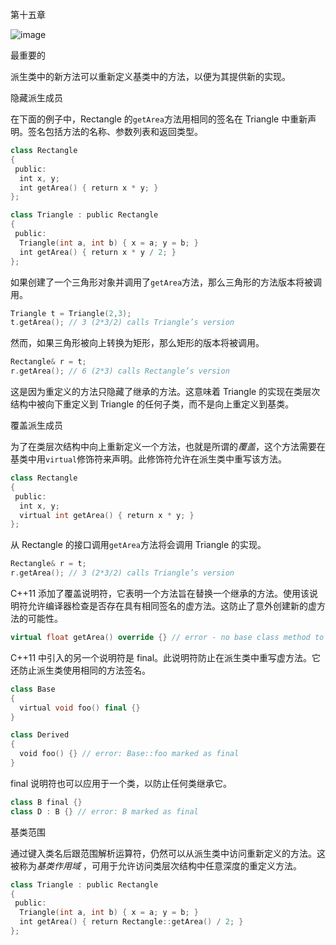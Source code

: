 第十五章

![image](images/frontdot.jpg)

最重要的

派生类中的新方法可以重新定义基类中的方法，以便为其提供新的实现。

隐藏派生成员

在下面的例子中，Rectangle 的`getArea`方法用相同的签名在 Triangle 中重新声明。签名包括方法的名称、参数列表和返回类型。

```cpp
class Rectangle
{
 public:
  int x, y;
  int getArea() { return x * y; }
};

class Triangle : public Rectangle
{
 public:
  Triangle(int a, int b) { x = a; y = b; }
  int getArea() { return x * y / 2; }
};
```

如果创建了一个三角形对象并调用了`getArea`方法，那么三角形的方法版本将被调用。

```cpp
Triangle t = Triangle(2,3);
t.getArea(); // 3 (2*3/2) calls Triangle’s version
```

然而，如果三角形被向上转换为矩形，那么矩形的版本将被调用。

```cpp
Rectangle& r = t;
r.getArea(); // 6 (2*3) calls Rectangle’s version
```

这是因为重定义的方法只隐藏了继承的方法。这意味着 Triangle 的实现在类层次结构中被向下重定义到 Triangle 的任何子类，而不是向上重定义到基类。

覆盖派生成员

为了在类层次结构中向上重新定义一个方法，也就是所谓的*覆盖*，这个方法需要在基类中用`virtual`修饰符来声明。此修饰符允许在派生类中重写该方法。

```cpp
class Rectangle
{
 public:
  int x, y;
  virtual int getArea() { return x * y; }
};
```

从 Rectangle 的接口调用`getArea`方法将会调用 Triangle 的实现。

```cpp
Rectangle& r = t;
r.getArea(); // 3 (2*3/2) calls Triangle’s version
```

C++11 添加了覆盖说明符，它表明一个方法旨在替换一个继承的方法。使用该说明符允许编译器检查是否存在具有相同签名的虚方法。这防止了意外创建新的虚方法的可能性。

```cpp
virtual float getArea() override {} // error - no base class method to override
```

C++11 中引入的另一个说明符是 final。此说明符防止在派生类中重写虚方法。它还防止派生类使用相同的方法签名。

```cpp
class Base
{
  virtual void foo() final {}
}

class Derived
{
  void foo() {} // error: Base::foo marked as final
}
```

final 说明符也可以应用于一个类，以防止任何类继承它。

```cpp
class B final {}
class D : B {} // error: B marked as final
```

基类范围

通过键入类名后跟范围解析运算符，仍然可以从派生类中访问重新定义的方法。这被称为*基类作用域* ，可用于允许访问类层次结构中任意深度的重定义方法。

```cpp
class Triangle : public Rectangle
{
 public:
  Triangle(int a, int b) { x = a; y = b; }
  int getArea() { return Rectangle::getArea() / 2; }
};
```
